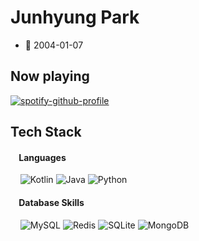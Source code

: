 # Junhyung Park
- 🎂 2004-01-07
## Now playing
[![spotify-github-profile](https://spotify-github-profile.vercel.app/api/view?uid=v38sa4l896ep53e0dhr5g3zg4&cover_image=true&theme=novatorem&bar_color=53b14f&bar_color_cover=false)](https://spotify-github-profile.vercel.app/api/view?uid=v38sa4l896ep53e0dhr5g3zg4&redirect=true)
## Tech Stack

#### &nbsp;&nbsp;&nbsp;&nbsp;Languages

&nbsp;&nbsp;&nbsp;&nbsp;![Kotlin](https://img.shields.io/badge/Kotlin-0095D5?&style=for-the-badge&logo=kotlin&logoColor=white)
![Java](https://img.shields.io/badge/Java-ED8B00?style=for-the-badge&logo=java&logoColor=white)
![Python](https://img.shields.io/badge/Python-FFD43B?style=for-the-badge&logo=python&logoColor=blue)
#### &nbsp;&nbsp;&nbsp;&nbsp;Database Skills
&nbsp;&nbsp;&nbsp;&nbsp;![MySQL](https://img.shields.io/badge/MySQL-005C84?style=for-the-badge&logo=mysql&logoColor=white)
![Redis](https://img.shields.io/badge/redis-%23DD0031.svg?&style=for-the-badge&logo=redis&logoColor=white)
![SQLite](https://img.shields.io/badge/SQLite-07405E?style=for-the-badge&logo=sqlite&logoColor=white)
![MongoDB](https://img.shields.io/badge/MongoDB-4EA94B?style=for-the-badge&logo=mongodb&logoColor=white) 
